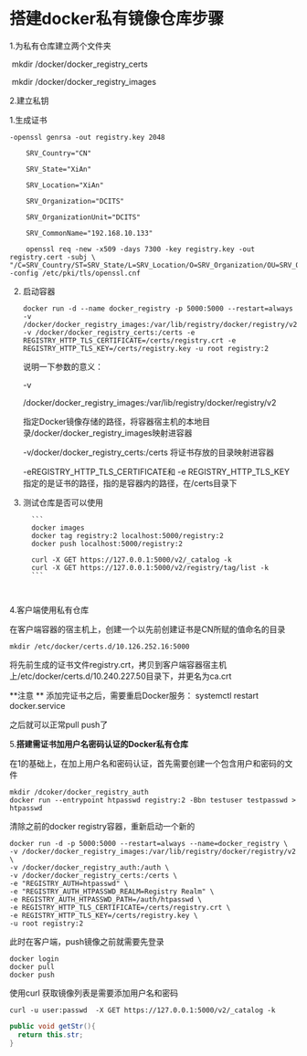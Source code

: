 # 搭建docker私有镜像仓库步骤

1.为私有仓库建立两个文件夹

​	mkdir  /docker/docker_registry_certs

​	mkdir /docker/docker_registry_images

2.建立私钥

1.生成证书

```
-openssl genrsa -out registry.key 2048

	SRV_Country="CN"

	SRV_State="XiAn"

	SRV_Location="XiAn"

	SRV_Organization="DCITS"

	SRV_OrganizationUnit="DCITS"

	SRV_CommonName="192.168.10.133"

	openssl req -new -x509 -days 7300 -key registry.key -out registry.cert -subj \
"/C=SRV_Country/ST=SRV_State/L=SRV_Location/O=SRV_Organization/OU=SRV_OrganizationUnit/CN=SRV_CommonName" -config /etc/pki/tls/openssl.cnf
```

2.   启动容器

     ```
     docker run -d --name docker_registry -p 5000:5000 --restart=always -v /docker/docker_registry_images:/var/lib/registry/docker/registry/v2 -v /docker/docker_registry_certs:/certs -e REGISTRY_HTTP_TLS_CERTIFICATE=/certs/registry.crt -e
     REGISTRY_HTTP_TLS_KEY=/certs/registry.key -u root registry:2
     ```

     说明一下参数的意义：

     -v

     /docker/docker_registry_images:/var/lib/registry/docker/registry/v2

     指定Docker镜像存储的路径，将容器宿主机的本地目录/docker/docker_registry_images映射进容器

     -v/docker/docker_registry_certs:/certs 将证书存放的目录映射进容器

     -eREGISTRY_HTTP_TLS_CERTIFICATE和 -e REGISTRY_HTTP_TLS_KEY 指定的是证书的路径，指的是容器内的路径，在/certs目录下

3.   测试仓库是否可以使用

           ​```
           docker images
           docker tag registry:2 localhost:5000/registry:2
           docker push localhost:5000/registry:2
           
           curl -X GET https://127.0.0.1:5000/v2/_catalog -k
           curl -X GET https://127.0.0.1:5000/v2/registry/tag/list -k
           ​```
           
           ​

4.客户端使用私有仓库

在客户端容器的宿主机上，创建一个以先前创建证书是CN所赋的值命名的目录

```
mkdir /etc/docker/certs.d/10.126.252.16:5000

```

将先前生成的证书文件registry.crt，拷贝到客户端容器宿主机上/etc/docker/certs.d/10.240.227.50目录下，并更名为ca.crt

**注意 ** 添加完证书之后，需要重启Docker服务： systemctl restart docker.service

之后就可以正常pull  push了

5.**搭建需证书加用户名密码认证的Docker私有仓库**

在1的基础上，在加上用户名和密码认证，首先需要创建一个包含用户和密码的文件

```
mkdir /dcoker/docker_registry_auth
docker run --entrypoint htpasswd registry:2 -Bbn testuser testpasswd > htpasswd

```

清除之前的docker registry容器，重新启动一个新的



```shell
docker run -d -p 5000:5000 --restart=always --name=docker_registry \
-v /docker/docker_registry_images:/var/lib/registry/docker/registry/v2 \
-v /docker/docker_registry_auth:/auth \
-v /docker/docker_registry_certs:/certs \
-e "REGISTRY_AUTH=htpasswd" \
-e "REGISTRY_AUTH_HTPASSWD_REALM=Registry Realm" \
-e REGISTRY_AUTH_HTPASSWD_PATH=/auth/htpasswd \
-e REGISTRY_HTTP_TLS_CERTIFICATE=/certs/registry.crt \
-e REGISTRY_HTTP_TLS_KEY=/certs/registry.key \
-u root registry:2
```

此时在客户端，push镜像之前就需要先登录

```shell
docker login
docker pull
docker push
```

使用curl 获取镜像列表是需要添加用户名和密码

```shell
curl -u user:passwd  -X GET https://127.0.0.1:5000/v2/_catalog -k
```



```java
public void getStr(){
  return this.str;
}
```









































































